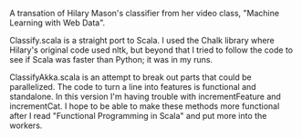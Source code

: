 A transation of Hilary Mason's classifier from her video class, 
"Machine Learning with Web Data".

Classify.scala is a straight port to Scala.
I used the Chalk library where Hilary's original code used nltk, but
beyond that I tried to follow the code to see if Scala was faster
than Python; it was in my runs.

ClassifyAkka.scala is an attempt to break out parts that could
be parallelized. The code to turn a line into features is functional
and standalone. In this version I'm having trouble with incrementFeature
and incrementCat. I hope to be able to make these methods more functional
after I read "Functional Programming in Scala" and put more into the 
workers.


